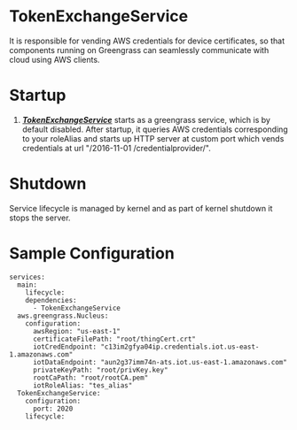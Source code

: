 # TokenExchangeService
It is responsible for vending AWS credentials for device certificates, so that components running
on Greengrass can seamlessly communicate with cloud using AWS clients.

# Startup
1. [***TokenExchangeService***](/src/main/java/com/aws/greengrass/tes/TokenExchangeService.java) starts as a
greengrass service, which is by default disabled. After startup, it queries AWS credentials corresponding to
your roleAlias and starts up HTTP server at custom port which vends credentials at url "/2016-11-01
/credentialprovider/".

# Shutdown
Service lifecycle is managed by kernel and as part of kernel shutdown it stops the server.

# Sample Configuration
```
services:
  main:
    lifecycle:
    dependencies:
      - TokenExchangeService
  aws.greengrass.Nucleus:
    configuration:
      awsRegion: "us-east-1"
      certificateFilePath: "root/thingCert.crt"
      iotCredEndpoint: "c13im2gfya04ip.credentials.iot.us-east-1.amazonaws.com"
      iotDataEndpoint: "aun2g37imm74n-ats.iot.us-east-1.amazonaws.com"
      privateKeyPath: "root/privKey.key"
      rootCaPath: "root/rootCA.pem"
      iotRoleAlias: "tes_alias"
  TokenExchangeService:
    configuration:
      port: 2020
    lifecycle:
```
